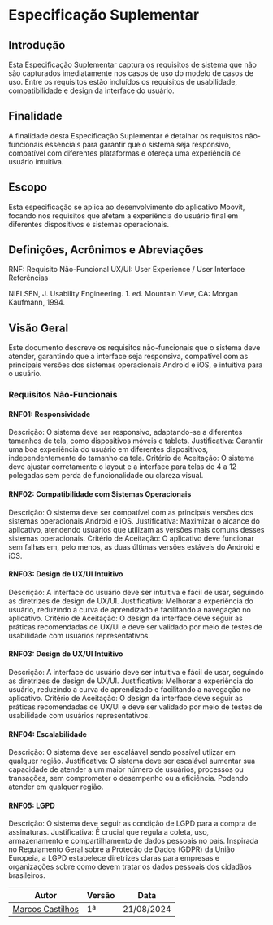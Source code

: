 # Especificação Suplementar

## Introdução
Esta Especificação Suplementar captura os requisitos de sistema que não são capturados imediatamente nos casos de uso do modelo de casos de uso. Entre os requisitos estão incluídos os requisitos de usabilidade, compatibilidade e design da interface do usuário.

## Finalidade
A finalidade desta Especificação Suplementar é detalhar os requisitos não-funcionais essenciais para garantir que o sistema seja responsivo, compatível com diferentes plataformas e ofereça uma experiência de usuário intuitiva.

## Escopo
Esta especificação se aplica ao desenvolvimento do aplicativo Moovit, focando nos requisitos que afetam a experiência do usuário final em diferentes dispositivos e sistemas operacionais.

## Definições, Acrônimos e Abreviações

RNF: Requisito Não-Funcional
UX/UI: User Experience / User Interface
Referências

NIELSEN, J. Usability Engineering. 1. ed. Mountain View, CA: Morgan Kaufmann, 1994.

## Visão Geral
Este documento descreve os requisitos não-funcionais que o sistema deve atender, garantindo que a interface seja responsiva, compatível com as principais versões dos sistemas operacionais Android e iOS, e intuitiva para o usuário.

### Requisitos Não-Funcionais

#### RNF01: Responsividade
Descrição: O sistema deve ser responsivo, adaptando-se a diferentes tamanhos de tela, como dispositivos móveis e tablets.
Justificativa: Garantir uma boa experiência do usuário em diferentes dispositivos, independentemente do tamanho da tela.
Critério de Aceitação: O sistema deve ajustar corretamente o layout e a interface para telas de 4 a 12 polegadas sem perda de funcionalidade ou clareza visual.

#### RNF02: Compatibilidade com Sistemas Operacionais
Descrição: O sistema deve ser compatível com as principais versões dos sistemas operacionais Android e iOS.
Justificativa: Maximizar o alcance do aplicativo, atendendo usuários que utilizam as versões mais comuns desses sistemas operacionais.
Critério de Aceitação: O aplicativo deve funcionar sem falhas em, pelo menos, as duas últimas versões estáveis do Android e iOS.

#### RNF03: Design de UX/UI Intuitivo
Descrição: A interface do usuário deve ser intuitiva e fácil de usar, seguindo as diretrizes de design de UX/UI.
Justificativa: Melhorar a experiência do usuário, reduzindo a curva de aprendizado e facilitando a navegação no aplicativo.
Critério de Aceitação: O design da interface deve seguir as práticas recomendadas de UX/UI e deve ser validado por meio de testes de usabilidade com usuários representativos.

#### RNF03: Design de UX/UI Intuitivo
Descrição: A interface do usuário deve ser intuitiva e fácil de usar, seguindo as diretrizes de design de UX/UI.
Justificativa: Melhorar a experiência do usuário, reduzindo a curva de aprendizado e facilitando a navegação no aplicativo.
Critério de Aceitação: O design da interface deve seguir as práticas recomendadas de UX/UI e deve ser validado por meio de testes de usabilidade com usuários representativos.

#### RNF04: Escalabilidade
Descrição: O sistema deve ser escaláavel sendo possível utlizar em qualquer região.
Justificativa: O sistema deve ser escalável aumentar sua capacidade de atender a um maior número de usuários, processos ou transações, sem comprometer o desempenho ou a eficiência. Podendo atender em qualquer região.

#### RNF05: LGPD
Descrição: O sistema deve seguir as condição de LGPD para a compra de assinaturas.
Justificativa: É crucial que regula a coleta, uso, armazenamento e compartilhamento de dados pessoais no país. Inspirada no Regulamento Geral sobre a Proteção de Dados (GDPR) da União Europeia, a LGPD estabelece diretrizes claras para empresas e organizações sobre como devem tratar os dados pessoais dos cidadãos brasileiros.

|Autor  | Versão          |Data|
|-------|-----------------|----|
|[Marcos Castilhos](https://github.com/Marcosatc147)|1ª   |21/08/2024|